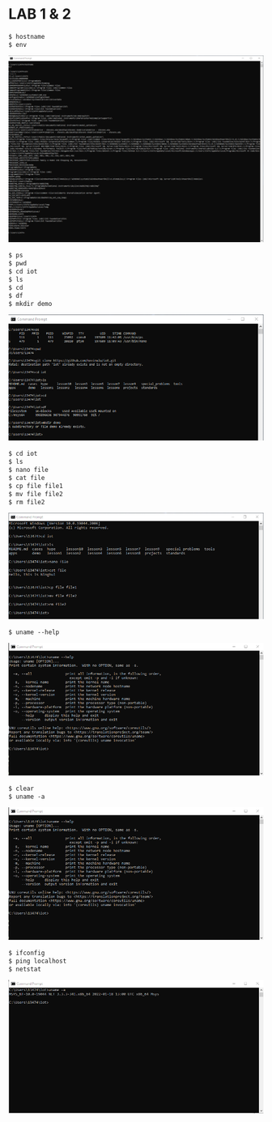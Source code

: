 # LAB 1 & 2
```ssh
$ hostname
$ env
```
![](1.png)

```ssh
$ ps
$ pwd
$ cd iot
$ ls
$ cd
$ df
$ mkdir demo
```
![](2.png)

```ssh
$ cd iot
$ ls
$ nano file
$ cat file
$ cp file file1
$ mv file file2
$ rm file2
```
![](3.png)

```ssh
$ uname --help
```
![](4.png)

```ssh
$ clear
$ uname -a
```
![](4.png)

```ssh
$ ifconfig
$ ping localhost
$ netstat
```
![](5.png)
